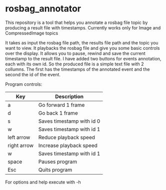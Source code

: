 # rosbag_annotator

This repository is a tool that helps you annotate a rosbag file topic by producing a result file with timestamps.
Currently works only for Image and CompressedImage topics 

It takes as input the rosbag file path, the results file path and the topic you want to view.
It playbacks the rosbag file and give you some basic controls over the display.
It allows you to pause, rewind and save the current timestamp to the result file.
I have added two buttons for events annotation, each with its own id. 
So the produced file is a simple text file with 2 collumns. The first has the timestamps of the annotated event and the second the id of the event.

Program controls:			

| Key | Description          |
| ------------- | -----------|
| a     | Go forward 1 frame |
| d     | Go back 1 frame    |
| s     | Saves timestamp with id 0 |
| w     | Saves timestamp with id 1 |
| left arrow     | Reduce playback speed |
| right arrow     | Increase playback speed |
| w     | Saves timestamp with id 1 |
| space | Pauses program     |
| Esc     | Quits program      |

For options and help execute with -h
